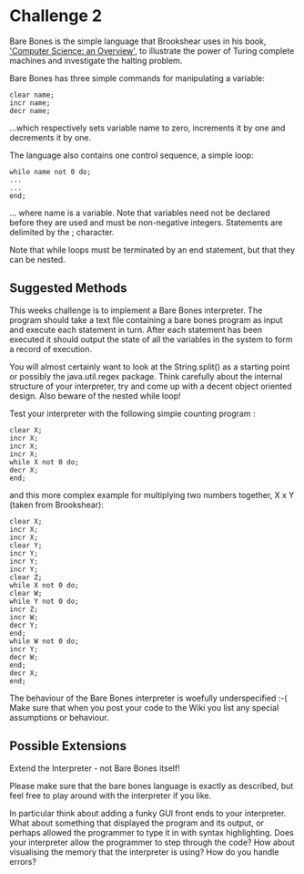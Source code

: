 # Challenge 2
Bare Bones is the simple language that Brookshear uses in his book, ['Computer Science: an Overview'](http://www.amazon.co.uk/Computer-Science-Overview-Glenn-Brookshear/dp/0321544285/), to illustrate the power of Turing complete machines and investigate the halting problem.

Bare Bones has three simple commands for manipulating a variable:

    clear name;
    incr name;
    decr name;

...which respectively sets variable name to zero, increments it by one and decrements it by one.

The language also contains one control sequence, a simple loop:

    while name not 0 do;
    ...
    ...
    end;

... where name is a variable. Note that variables need not be declared before they are used and must be non-negative integers. Statements are delimited by the ; character.

Note that while loops must be terminated by an end statement, but that they can be nested.

## Suggested Methods
This weeks challenge is to implement a Bare Bones interpreter. The program should take a text file containing a bare bones program as input and execute each statement in turn. After each statement has been executed it should output the state of all the variables in the system to form a record of execution.

You will almost certainly want to look at the String.split() as a starting point or possibly the java.util.regex package. Think carefully about the internal structure of your interpreter, try and come up with a decent object oriented design. Also beware of the nested while loop!

Test your interpreter with the following simple counting program :

    clear X;
    incr X;
    incr X;
    incr X;
    while X not 0 do;
    decr X;
    end;

and this more complex example for multiplying two numbers together, X x Y (taken from Brookshear):

    clear X;
    incr X;
    incr X;
    clear Y;
    incr Y;
    incr Y;
    incr Y;
    clear Z;
    while X not 0 do;
    clear W;
    while Y not 0 do;
    incr Z;
    incr W;
    decr Y;
    end;
    while W not 0 do;
    incr Y;
    decr W;
    end;
    decr X;
    end;

The behaviour of the Bare Bones interpreter is woefully underspecified :-( Make sure that when you post your code to the Wiki you list any special assumptions or behaviour.

## Possible Extensions
Extend the Interpreter - not Bare Bones itself!

Please make sure that the bare bones language is exactly as described, but feel free to play around with the interpreter if you like.

In particular think about adding a funky GUI front ends to your interpreter. What about something that displayed the program and its output, or perhaps allowed the programmer to type it in with syntax highlighting. Does your interpreter allow the programmer to step through the code? How about visualising the memory that the interpreter is using? How do you handle errors? 